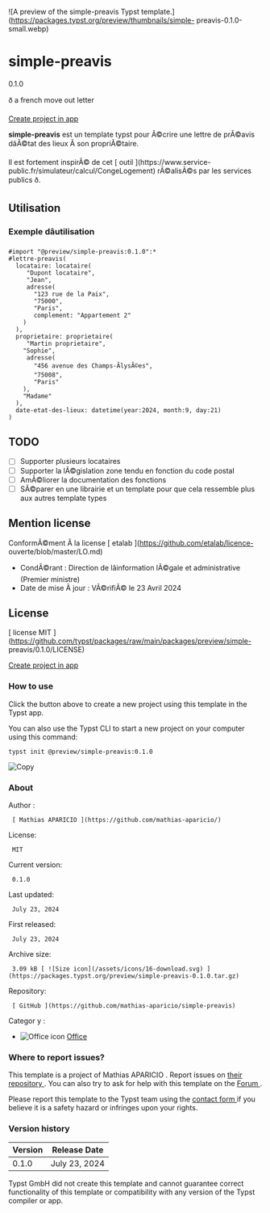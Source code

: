 ![A preview of the simple-preavis Typst
template.](https://packages.typst.org/preview/thumbnails/simple-
preavis-0.1.0-small.webp)

#  simple-preavis

0.1.0

ð a french move out letter

[ Create project in app ](/app?template=simple-preavis&version=0.1.0)

**simple-preavis** est un template typst pour Ã©crire une lettre de prÃ©avis
dâÃ©tat des lieux Ã son propriÃ©taire.

Il est fortement inspirÃ© de cet [ outil ](https://www.service-
public.fr/simulateur/calcul/CongeLogement) rÃ©alisÃ©s par les services publics
ð.

##  Utilisation

###  Exemple dâutilisation

    
    
    #import "@preview/simple-preavis:0.1.0":*
    #lettre-preavis(
      locataire: locataire(
         "Dupont locataire",
         "Jean",
         adresse(
           "123 rue de la Paix",
           "75000",
           "Paris",
           complement: "Appartement 2"
        )
      ),
      proprietaire: proprietaire(
         "Martin proprietaire",
        "Sophie",
         adresse(
           "456 avenue des Champs-ÃlysÃ©es",
           "75008",
           "Paris"
        ),
        "Madame"
      ),
      date-etat-des-lieux: datetime(year:2024, month:9, day:21)
    )
    

##  TODO

  * [ ] Supporter plusieurs locataires 
  * [ ] Supporter la lÃ©gislation zone tendu en fonction du code postal 
  * [ ] AmÃ©liorer la documentation des fonctions 
  * [ ] SÃ©parer en une librairie et un template pour que cela ressemble plus aux autres template types 

##  Mention license

ConformÃ©ment Ã la license [ etalab ](https://github.com/etalab/licence-
ouverte/blob/master/LO.md)

  * CondÃ©rant : Direction de lâinformation lÃ©gale et administrative (Premier ministre) 
  * Date de mise Ã jour : VÃ©rifiÃ© le 23 Avril 2024 

##  License

[ license MIT
](https://github.com/typst/packages/raw/main/packages/preview/simple-
preavis/0.1.0/LICENSE)

[ Create project in app ](/app?template=simple-preavis&version=0.1.0)

###  How to use

Click the button above to create a new project using this template in the
Typst app.

You can also use the Typst CLI to start a new project on your computer using
this command:

    
    
    typst init @preview/simple-preavis:0.1.0

![Copy](/assets/icons/16-copy.svg)

###  About

Author  :

     [ Mathias APARICIO ](https://github.com/mathias-aparicio/)
License:

     MIT 
Current version:

     0.1.0 
Last updated:

     July 23, 2024 
First released:

     July 23, 2024 
Archive size:

     3.09 kB [ ![Size icon](/assets/icons/16-download.svg) ](https://packages.typst.org/preview/simple-preavis-0.1.0.tar.gz)
Repository:

     [ GitHub ](https://github.com/mathias-aparicio/simple-preavis)
Categor  y  :

    

  * ![Office icon](/assets/icons/16-envelope.svg) [ Office ](https://typst.app/universe/search/?category=office)

###  Where to report issues?

This  template  is a project of  Mathias APARICIO  .  Report issues on  [
their repository ](https://github.com/mathias-aparicio/simple-preavis) .  You
can also try to ask for help with this  template  on the  [ Forum
](https://forum.typst.app) .

Please report this  template  to the Typst team using the  [ contact form
](https://typst.app/contact) if you believe it is a safety hazard or infringes
upon your rights.

###  Version history

Version  |  Release Date   
---|---  
0.1.0  |  July 23, 2024   
  
Typst GmbH did not create this  template  and cannot guarantee correct
functionality of this  template  or compatibility with any version of the
Typst compiler or app.

